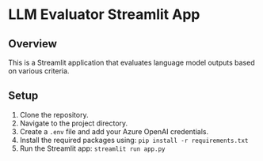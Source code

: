 # LLM Evaluator Streamlit App

## Overview
This is a Streamlit application that evaluates language model outputs based on various criteria.

## Setup
1. Clone the repository.
2. Navigate to the project directory.
3. Create a `.env` file and add your Azure OpenAI credentials.
4. Install the required packages using: `pip install -r requirements.txt`
5. Run the Streamlit app: `streamlit run app.py`
